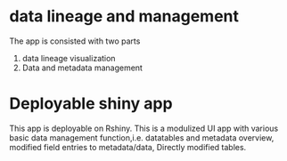 # data lineage and management
The app is consisted with two parts
1. data lineage visualization
2. Data and metadata management

# Deployable shiny app
This app is deployable on Rshiny.
This is a modulized UI app with various basic data management function,i.e. datatables and metadata overview, modified field entries to metadata/data, Directly modified tables. 
